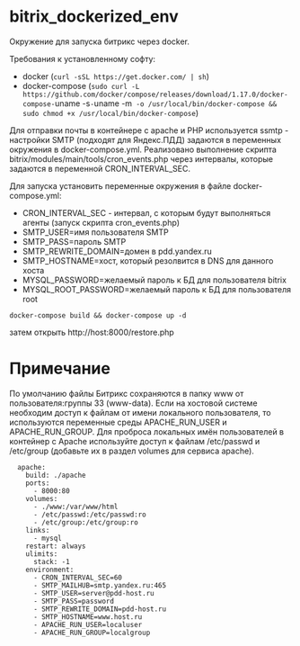 # bitrix_dockerized_env
Окружение для запуска битрикс через docker. 

Требования к установленному софту:
 - docker (`curl -sSL https://get.docker.com/ | sh`)
 - docker-compose (`sudo curl -L https://github.com/docker/compose/releases/download/1.17.0/docker-compose-`uname -s`-`uname -m` -o /usr/local/bin/docker-compose && sudo chmod +x /usr/local/bin/docker-compose`)

Для отправки почты в контейнере с apache и PHP используется ssmtp - настройки SMTP (подходят для Яндекс.ПДД) 
задаются в переменных окружения в docker-compose.yml. Реализовано выполнение скрипта bitrix/modules/main/tools/cron_events.php 
через интервалы, которые задаются в переменной CRON_INTERVAL_SEC. 

Для запуска установить переменные окружения в файле docker-compose.yml:
 - CRON_INTERVAL_SEC - интервал, с которым будут выполняться агенты (запуск скрипта cron_events.php)
 - SMTP_USER=имя пользователя SMTP
 - SMTP_PASS=пароль SMTP
 - SMTP_REWRITE_DOMAIN=домен в pdd.yandex.ru
 - SMTP_HOSTNAME=хост, который резолвится в DNS для данного хоста
 - MYSQL_PASSWORD=желаемый пароль к БД для пользователя bitrix
 - MYSQL_ROOT_PASSWORD=желаемый пароль к БД для пользователя root

`docker-compose build && docker-compose up -d`

затем открыть http://host:8000/restore.php

# Примечание

По умолчанию файлы Битрикс сохраняются в папку www от пользователя:группы 33 (www-data). Если на хостовой системе необходим доступ 
к файлам от имени локального пользователя, то 
используются переменные среды APACHE_RUN_USER и APACHE_RUN_GROUP. Для проброса локальных имён пользователей в контейнер с Apache используйте доступ
к файлам /etc/passwd и /etc/group (добавьте их в раздел volumes для сервиса apache).

```
  apache:
    build: ./apache
    ports:
      - 8000:80
    volumes:
      - ./www:/var/www/html
      - /etc/passwd:/etc/passwd:ro
      - /etc/group:/etc/group:ro
    links:
      - mysql
    restart: always
    ulimits:
      stack: -1
    environment:
      - CRON_INTERVAL_SEC=60
      - SMTP_MAILHUB=smtp.yandex.ru:465
      - SMTP_USER=server@pdd-host.ru
      - SMTP_PASS=password
      - SMTP_REWRITE_DOMAIN=pdd-host.ru
      - SMTP_HOSTNAME=www.host.ru
      - APACHE_RUN_USER=localuser
      - APACHE_RUN_GROUP=localgroup
```

